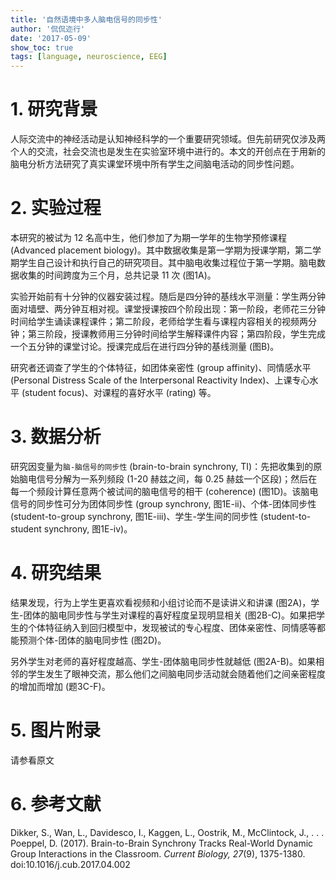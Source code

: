 ```yaml
---
title: '自然语境中多人脑电信号的同步性'
author: '侃侃迩行'
date: '2017-05-09'
show_toc: true
tags: [language, neuroscience, EEG]
---
```

# 1. 研究背景

人际交流中的神经活动是认知神经科学的一个重要研究领域。但先前研究仅涉及两个人的交流，社会交流也是发生在实验室环境中进行的。本文的开创点在于用新的脑电分析方法研究了真实课堂环境中所有学生之间脑电活动的同步性问题。

# 2. 实验过程

本研究的被试为 12 名高中生，他们参加了为期一学年的生物学预修课程 (Advanced placement biology)。其中数据收集是第一学期为授课学期，第二学期学生自己设计和执行自己的研究项目。其中脑电收集过程位于第一学期。脑电数据收集的时间跨度为三个月，总共记录 11 次 (图1A)。

实验开始前有十分钟的仪器安装过程。随后是四分钟的基线水平测量：学生两分钟面对墙壁、两分钟互相对视。课堂授课按四个阶段出现：第一阶段，老师花三分钟时间给学生诵读课程课件；第二阶段，老师给学生看与课程内容相关的视频两分钟；第三阶段，授课教师用三分钟时间给学生解释课件内容；第四阶段，学生完成一个五分钟的课堂讨论。授课完成后在进行四分钟的基线测量 (图B)。

研究者还调查了学生的个体特征，如团体亲密性 (group affinity)、同情感水平 (Personal Distress Scale of the Interpersonal Reactivity Index)、上课专心水平 (student focus)、对课程的喜好水平 (rating) 等。

# 3. 数据分析

研究因变量为`脑-脑信号的同步性` (brain-to-brain synchrony, TI)：先把收集到的原始脑电信号分解为一系列频段 (1-20 赫兹之间，每 0.25 赫兹一个区段)；然后在每一个频段计算任意两个被试间的脑电信号的相干 (coherence) (图1D)。该脑电信号的同步性可分为团体同步性 (group synchrony, 图1E-ii)、个体-团体同步性 (student-to-group synchrony, 图1E-iii)、学生-学生间的同步性 (student-to-student synchrony, 图1E-iv)。

# 4. 研究结果

结果发现，行为上学生更喜欢看视频和小组讨论而不是读讲义和讲课 (图2A)，学生-团体的脑电同步性与学生对课程的喜好程度呈现明显相关 (图2B-C)。如果把学生的个体特征纳入到回归模型中，发现被试的专心程度、团体亲密性、同情感等都能预测个体-团体的脑电同步性 (图2D)。

另外学生对老师的喜好程度越高、学生-团体脑电同步性就越低 (图2A-B)。如果相邻的学生发生了眼神交流，那么他们之间脑电同步活动就会随着他们之间亲密程度的增加而增加 (题3C-F)。

# 5. 图片附录

请参看原文

# 6. 参考文献

Dikker, S., Wan, L., Davidesco, I., Kaggen, L., Oostrik, M., McClintock, J., . . . Poeppel, D. (2017). Brain-to-Brain Synchrony Tracks Real-World Dynamic Group Interactions in the Classroom. *Current Biology, 27*(9), 1375-1380. doi:10.1016/j.cub.2017.04.002
